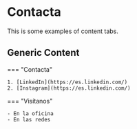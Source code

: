 # Contacta

This is some examples of content tabs.

## Generic Content

=== "Contacta"

    1. [LinkedIn](https://es.linkedin.com/)
    2. [Instagram](https://es.linkedin.com/)

=== "Visítanos"

    - En la oficina
    - En las redes
